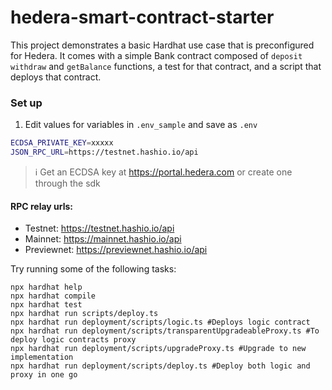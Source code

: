 # hedera-smart-contract-starter

This project demonstrates a basic Hardhat use case that is preconfigured for Hedera. It comes with a simple Bank contract composed of `deposit` `withdraw` and `getBalance` functions, a test for that contract, and a script that deploys that contract.


### Set up
1. Edit values for variables in `.env_sample` and save as `.env`
```bash
ECDSA_PRIVATE_KEY=xxxxx
JSON_RPC_URL=https://testnet.hashio.io/api
```
> :information_source: Get an ECDSA key at https://portal.hedera.com or create one through the sdk

#### RPC relay urls:
* Testnet: https://testnet.hashio.io/api
* Mainnet: https://mainnet.hashio.io/api
* Previewnet: https://previewnet.hashio.io/api

Try running some of the following tasks:

```shell
npx hardhat help
npx hardhat compile
npx hardhat test
npx hardhat run scripts/deploy.ts
npx hardhat run deployment/scripts/logic.ts #Deploys logic contract
npx hardhat run deployment/scripts/transparentUpgradeableProxy.ts #To deploy logic contracts proxy 
npx hardhat run deployment/scripts/upgradeProxy.ts #Upgrade to new implementation
npx hardhat run deployment/scripts/deploy.ts #Deploy both logic and proxy in one go
```